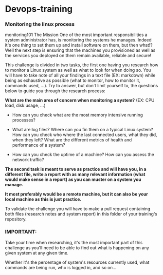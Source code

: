 # Devops-training

### Monitoring the linux process
monitoring101
The Mission One of the most important responsibilities a system administrator has, is monitoring the systems he manages. Indeed it's one thing to set them up and install software on them, but then what!? Well the next step is ensuring that the machines you provisioned as well as the services you deployed on them remain available, reliable and secure!

This challenge is divided in two tasks, the first one having you research how to monitor a Linux system as well as what to look for when doing so. You will have to take note of all your findings in a text file (EX: markdown) while being as exhaustive as possible (what to monitor, how to monitor it, commands used, ...). Try to answer, but don't limit yourself to, the questions below to guide you through the research process:

**What are the main area of concern when monitoring a system?**
 (EX: CPU load, disk usage, ...)
 
 * How can you check what are the most memory intensive running processes? 
 
 * What are log files? Where can you fin them on a typical Linux system? How can you check who where the last connected users, what they did, when they left? What are the different metrics of health and performance of a system?

 * How can you check the uptime of a machine? How can you assess the network traffic?
 
 **The second task is meant to serve as practice and will have you, in a different file, write a report with as many relevant information (what would make sense in a report) as you can muster on a system you manage.**
 
  **It most preferably would be a remote machine, but it can also be your local machine as this is just practice.**

To validate the challenge you will have to make a pull request containing both files (research notes and system report) in this folder of your training's repository.

### IMPORTANT: 
Take your time when researching, it's the most important part of this challenge as you'll need to be able to find out what is happening on any given system at any given time.

 Whether it's the percentage of system's resources currently used, what commands are being run, who is logged in, and so on...
